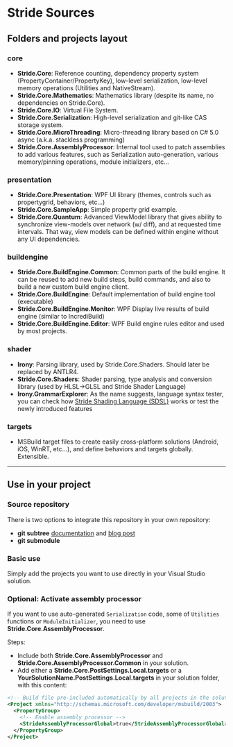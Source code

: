 Stride Sources
=============

Folders and projects layout
---------------------------

### core ###

* __Stride.Core__:
   Reference counting, dependency property system (PropertyContainer/PropertyKey), low-level serialization, low-level memory operations (Utilities and NativeStream).
* __Stride.Core.Mathematics__:
   Mathematics library (despite its name, no dependencies on Stride.Core).
* __Stride.Core.IO__:
   Virtual File System.
* __Stride.Core.Serialization__:
   High-level serialization and git-like CAS storage system.
* __Stride.Core.MicroThreading__:
   Micro-threading library based on C# 5.0 async (a.k.a. stackless programming)
* __Stride.Core.AssemblyProcessor__:
   Internal tool used to patch assemblies to add various features, such as Serialization auto-generation, various memory/pinning operations, module initializers, etc...
   
### presentation ###

* __Stride.Core.Presentation__: WPF UI library (themes, controls such as propertygrid, behaviors, etc...)
* __Stride.Core.SampleApp__: Simple property grid example.
* __Stride.Core.Quantum__: Advanced ViewModel library that gives ability to synchronize view-models over network (w/ diff), and at requested time intervals. That way, view models can be defined within engine without any UI dependencies.

### buildengine ###

* __Stride.Core.BuildEngine.Common__:
   Common parts of the build engine. It can be reused to add new build steps, build commands, and also to build a new custom build engine client.
* __Stride.Core.BuildEngine__: Default implementation of build engine tool (executable)
* __Stride.Core.BuildEngine.Monitor__: WPF Display live results of build engine (similar to IncrediBuild)
* __Stride.Core.BuildEngine.Editor__: WPF Build engine rules editor
and used by most projects.

### shader ###

* __Irony__: Parsing library, used by Stride.Core.Shaders. Should later be replaced by ANTLR4.
* __Stride.Core.Shaders__: Shader parsing, type analysis and conversion library (used by HLSL->GLSL and Stride Shader Language)
* __Irony.GrammarExplorer__: As the name suggests, language syntax tester, you can check how [Stride Shading Language (SDSL)](https://doc.stride3d.net/latest/en/manual/graphics/effects-and-shaders/shading-language/index.html) works or test the newly introduced features

### targets ###

* MSBuild target files to create easily cross-platform solutions (Android, iOS, WinRT, etc...), and define behaviors and targets globally. Extensible.

----------

Use in your project
-------------------

### Source repository ###

There is two options to integrate this repository in your own repository:

* __git subtree__ [documentation](https://github.com/git/git/blob/master/contrib/subtree/git-subtree.txt) and [blog post](http://psionides.eu/2010/02/04/sharing-code-between-projects-with-git-subtree/)
* __git submodule__

### Basic use ###

Simply add the projects you want to use directly in your Visual Studio solution.

### Optional: Activate assembly processor ###

If you want to use auto-generated `Serialization` code, some of `Utilities` functions or `ModuleInitializer`, you need to use __Stride.Core.AssemblyProcessor__.

Steps:

* Include both __Stride.Core.AssemblyProcessor__ and __Stride.Core.AssemblyProcessor.Common__ in your solution.
* Add either a __Stride.Core.PostSettings.Local.targets__ or a __YourSolutionName.PostSettings.Local.targets__ in your solution folder, with this content:

```xml
<!-- Build file pre-included automatically by all projects in the solution -->
<Project xmlns="http://schemas.microsoft.com/developer/msbuild/2003">
  <PropertyGroup>
    <!-- Enable assembly processor -->
    <StrideAssemblyProcessorGlobal>true</StrideAssemblyProcessorGlobal>
  </PropertyGroup>
</Project>
```
